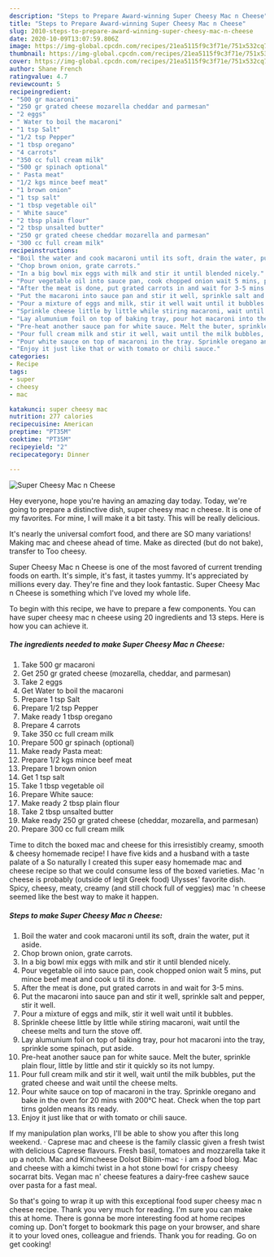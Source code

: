 ```yaml
---
description: "Steps to Prepare Award-winning Super Cheesy Mac n Cheese"
title: "Steps to Prepare Award-winning Super Cheesy Mac n Cheese"
slug: 2010-steps-to-prepare-award-winning-super-cheesy-mac-n-cheese
date: 2020-10-09T13:07:59.806Z
image: https://img-global.cpcdn.com/recipes/21ea5115f9c3f71e/751x532cq70/super-cheesy-mac-n-cheese-recipe-main-photo.jpg
thumbnail: https://img-global.cpcdn.com/recipes/21ea5115f9c3f71e/751x532cq70/super-cheesy-mac-n-cheese-recipe-main-photo.jpg
cover: https://img-global.cpcdn.com/recipes/21ea5115f9c3f71e/751x532cq70/super-cheesy-mac-n-cheese-recipe-main-photo.jpg
author: Shane French
ratingvalue: 4.7
reviewcount: 5
recipeingredient:
- "500 gr macaroni"
- "250 gr grated cheese mozarella cheddar and parmesan"
- "2 eggs"
- " Water to boil the macaroni"
- "1 tsp Salt"
- "1/2 tsp Pepper"
- "1 tbsp oregano"
- "4 carrots"
- "350 cc full cream milk"
- "500 gr spinach optional"
- " Pasta meat"
- "1/2 kgs mince beef meat"
- "1 brown onion"
- "1 tsp salt"
- "1 tbsp vegetable oil"
- " White sauce"
- "2 tbsp plain flour"
- "2 tbsp unsalted butter"
- "250 gr grated cheese cheddar mozarella and parmesan"
- "300 cc full cream milk"
recipeinstructions:
- "Boil the water and cook macaroni until its soft, drain the water, put it aside."
- "Chop brown onion, grate carrots."
- "In a big bowl mix eggs with milk and stir it until blended nicely."
- "Pour vegetable oil into sauce pan, cook chopped onion wait 5 mins, put mince beef meat and cook u til its done."
- "After the meat is done, put grated carrots in and wait for 3-5 mins."
- "Put the macaroni into sauce pan and stir it well, sprinkle salt and pepper, stir it well."
- "Pour a mixture of eggs and milk, stir it well wait until it bubbles."
- "Sprinkle cheese little by little while stiring macaroni, wait until the cheese melts and turn the stove off."
- "Lay alumunium foil on top of baking tray, pour hot macaroni into the tray, sprinkle some spinach, put aside."
- "Pre-heat another sauce pan for white sauce. Melt the buter, sprinkle plain flour, little by little and stir it quickly so its not lumpy."
- "Pour full cream milk and stir it well, wait until the milk bubbles, put the grated cheese and wait until the cheese melts."
- "Pour white sauce on top of macaroni in the tray. Sprinkle oregano and bake in the oven for 20 mins with 200°C heat. Check when the top part tirns golden means its ready."
- "Enjoy it just like that or with tomato or chili sauce."
categories:
- Recipe
tags:
- super
- cheesy
- mac

katakunci: super cheesy mac 
nutrition: 277 calories
recipecuisine: American
preptime: "PT35M"
cooktime: "PT35M"
recipeyield: "2"
recipecategory: Dinner

---
```



![Super Cheesy Mac n Cheese](https://img-global.cpcdn.com/recipes/21ea5115f9c3f71e/751x532cq70/super-cheesy-mac-n-cheese-recipe-main-photo.jpg)

Hey everyone, hope you're having an amazing day today. Today, we're going to prepare a distinctive dish, super cheesy mac n cheese. It is one of my favorites. For mine, I will make it a bit tasty. This will be really delicious.

It&#39;s nearly the universal comfort food, and there are SO many variations! Making mac and cheese ahead of time. Make as directed (but do not bake), transfer to Too cheesy.

Super Cheesy Mac n Cheese is one of the most favored of current trending foods on earth. It's simple, it's fast, it tastes yummy. It's appreciated by millions every day. They're fine and they look fantastic. Super Cheesy Mac n Cheese is something which I've loved my whole life.


To begin with this recipe, we have to prepare a few components. You can have super cheesy mac n cheese using 20 ingredients and 13 steps. Here is how you can achieve it.

<!--inarticleads1-->

##### The ingredients needed to make Super Cheesy Mac n Cheese:

1. Take 500 gr macaroni
1. Get 250 gr grated cheese (mozarella, cheddar, and parmesan)
1. Take 2 eggs
1. Get  Water to boil the macaroni
1. Prepare 1 tsp Salt
1. Prepare 1/2 tsp Pepper
1. Make ready 1 tbsp oregano
1. Prepare 4 carrots
1. Take 350 cc full cream milk
1. Prepare 500 gr spinach (optional)
1. Make ready  Pasta meat:
1. Prepare 1/2 kgs mince beef meat
1. Prepare 1 brown onion
1. Get 1 tsp salt
1. Take 1 tbsp vegetable oil
1. Prepare  White sauce:
1. Make ready 2 tbsp plain flour
1. Take 2 tbsp unsalted butter
1. Make ready 250 gr grated cheese (cheddar, mozarella, and parmesan)
1. Prepare 300 cc full cream milk


Time to ditch the boxed mac and cheese for this irresistibly creamy, smooth &amp; cheesy homemade recipe! I have five kids and a husband with a taste palate of a So naturally I created this super easy homemade mac and cheese recipe so that we could consume less of the boxed varieties. Mac &#39;n cheese is probably (outside of legit Greek food) Ulysses&#39; favorite dish. Spicy, cheesy, meaty, creamy (and still chock full of veggies) mac &#39;n cheese seemed like the best way to make it happen. 

<!--inarticleads2-->

##### Steps to make Super Cheesy Mac n Cheese:

1. Boil the water and cook macaroni until its soft, drain the water, put it aside.
1. Chop brown onion, grate carrots.
1. In a big bowl mix eggs with milk and stir it until blended nicely.
1. Pour vegetable oil into sauce pan, cook chopped onion wait 5 mins, put mince beef meat and cook u til its done.
1. After the meat is done, put grated carrots in and wait for 3-5 mins.
1. Put the macaroni into sauce pan and stir it well, sprinkle salt and pepper, stir it well.
1. Pour a mixture of eggs and milk, stir it well wait until it bubbles.
1. Sprinkle cheese little by little while stiring macaroni, wait until the cheese melts and turn the stove off.
1. Lay alumunium foil on top of baking tray, pour hot macaroni into the tray, sprinkle some spinach, put aside.
1. Pre-heat another sauce pan for white sauce. Melt the buter, sprinkle plain flour, little by little and stir it quickly so its not lumpy.
1. Pour full cream milk and stir it well, wait until the milk bubbles, put the grated cheese and wait until the cheese melts.
1. Pour white sauce on top of macaroni in the tray. Sprinkle oregano and bake in the oven for 20 mins with 200°C heat. Check when the top part tirns golden means its ready.
1. Enjoy it just like that or with tomato or chili sauce.


If my manipulation plan works, I&#39;ll be able to show you after this long weekend. · Caprese mac and cheese is the family classic given a fresh twist with delicious Caprese flavours. Fresh basil, tomatoes and mozzarella take it up a notch. Mac and Kimcheese Dolsot Bibim-mac · i am a food blog. Mac and cheese with a kimchi twist in a hot stone bowl for crispy cheesy socarrat bits. Vegan mac n&#39; cheese features a dairy-free cashew sauce over pasta for a fast meal. 

So that's going to wrap it up with this exceptional food super cheesy mac n cheese recipe. Thank you very much for reading. I'm sure you can make this at home. There is gonna be more interesting food at home recipes coming up. Don't forget to bookmark this page on your browser, and share it to your loved ones, colleague and friends. Thank you for reading. Go on get cooking!
